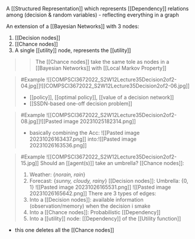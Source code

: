A [[Structured Representation]] which represents [[Dependency]] relations among (decision & random variables)
	- reflecting everything in a graph

An extension of a [[Bayesian Networks]] with 3 nodes:
1. [[Decision nodes]]
2. [[Chance nodes]]
3. A single [[utility]] node, represents the [[utility]]
>>	The [[Chance nodes]] take the same tole as nodes in a [[Bayesian Networks]] with [[Local Markov Property]]

>	#Example 
>	![[COMPSCI3672022_S2W12Lecture35Decision2of2-04.jpg]]![[COMPSCI3672022_S2W12Lecture35Decision2of2-06.jpg]]
>	- [[policy]], [[optimal policy]], [[value of a decision network]]
>	- [[SSDN-based one-off decision problem]]

>	#Example 
>	![[COMPSCI3672022_S2W12Lecture35Decision2of2-08.jpg]]![[Pasted image 20231025182314.png]]
>	- basically combining the Acc: 
>	![[Pasted image 20231026163437.png]]
>	into:![[Pasted image 20231026163536.png]]

>	#Example 
>	![[COMPSCI3672022_S2W12Lecture35Decision2of2-15.jpg]]
>	Should an [[agent(s)]] take an umbrella?
>	[[Chance nodes]]: 
>	1. Weather: {*norain, rain*}
>	2. Forecast: {*sunny, cloudy, rainy*}
>	[[Decision nodes]]:
>	Umbrella: {0, 1}
>	![[Pasted image 20231026165531.png]]
>	![[Pasted image 20231026165642.png]]
>	There are 3 types of edges:
>	1. Into a [[Decision nodes]]: available information (observation/memory) when the decision i smake
>	2. Into a [[Chance nodes]]: Probabilistic [[Dependency]]
>	3. Into a [[utility]] node: [[Dependency]] of the [[Utility function]]
>	
- this one deletes all the [[Chance nodes]]